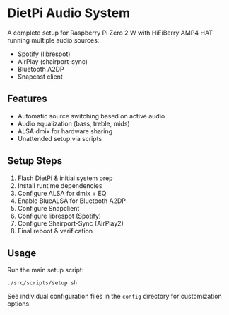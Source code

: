 # DietPi Audio System

A complete setup for Raspberry Pi Zero 2 W with HiFiBerry AMP4 HAT running multiple audio sources:
- Spotify (librespot)
- AirPlay (shairport-sync)
- Bluetooth A2DP
- Snapcast client

## Features
- Automatic source switching based on active audio
- Audio equalization (bass, treble, mids)
- ALSA dmix for hardware sharing
- Unattended setup via scripts

## Setup Steps
1. Flash DietPi & initial system prep
2. Install runtime dependencies
3. Configure ALSA for dmix + EQ
4. Enable BlueALSA for Bluetooth A2DP
5. Configure Snapclient
6. Configure librespot (Spotify)
7. Configure Shairport-Sync (AirPlay2)
8. Final reboot & verification

## Usage
Run the main setup script:
```
./src/scripts/setup.sh
```

See individual configuration files in the `config` directory for customization options.
